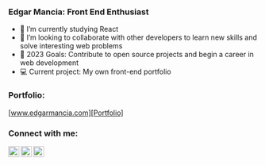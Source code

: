 ### Edgar Mancia: Front End Enthusiast

- 🌱 I’m currently studying React
- 🙌 I’m looking to collaborate with other developers to learn new skills and solve interesting web problems
- 🥅 2023 Goals: Contribute to open source projects and begin a career in web development
- 💻 Current project: My own front-end portfolio 

### Portfolio: 
[www.edgarmancia.com][Portfolio]

### Connect with me:

[<img align="left" alt="Edgar Mancia | LinkedIn" width="22px" src="https://img.icons8.com/material-outlined/24/000000/linkedin--v1.png" />][LinkedIn]
[<img align="left" alt="Edgar Mancia | Leetcode" width="22px" src="https://img.icons8.com/external-tal-revivo-shadow-tal-revivo/24/000000/external-level-up-your-coding-skills-and-quickly-land-a-job-logo-shadow-tal-revivo.png" />][Leetcode]
[<img align="left" alt="Edgar Mancia | Codepen" width="22px" src="https://img.icons8.com/windows/32/000000/codepen.png" />][Codepen]


<br />

[Portfolio]: http://www.edgarmancia.com/
[LinkedIn]: https://www.linkedin.com/in/edgarmancia/
[Leetcode]: https://leetcode.com/eddiemm/
[Codepen]: https://codepen.io/eddiemm
[Instagram]: https://www.instagram.com/eddiemm_/
